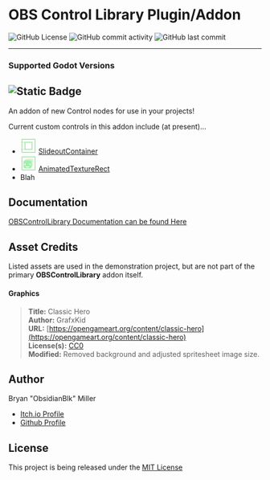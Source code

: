 # OBS Control Library Plugin/Addon

![GitHub License](https://img.shields.io/github/license/ObsidianBlk/OBSControlLibrary)
![GitHub commit activity](https://img.shields.io/github/commit-activity/t/ObsidianBlk/OBSControlLibrary)
![GitHub last commit](https://img.shields.io/github/last-commit/ObsidianBlk/OBSControlLibrary)

---

### Supported Godot Versions

![Static Badge](https://img.shields.io/badge/Godot-v4.2.2-%2523478cbf?logo=godot-engine&logoColor=cyian&color=green)
---

An addon of new Control nodes for use in your projects!

Current custom controls in this addon include (at present)...

* ![SlideoutContainer icon](./addons/OBSControlLibrary/SlideoutContainer/SlideoutContainer.svg "SlideoutContainer icon") [SlideoutContainer](./docs/SlideoutContainer/slideout_container.md)
* ![AnimatedTextureRect icon](./addons/OBSControlLibrary/AnimatedTextureRect/AnimatedTextureRect.svg "AnimatedTextureRect icon") [AnimatedTextureRect](./docs/AnimatedTextureRect/animated_texture_rect.md)
* Blah

## Documentation

[OBSControlLibrary Documentation can be found Here](./docs/index.md)

## Asset Credits

Listed assets are used in the demonstration project, but are not part of the primary **OBSControlLibrary** addon itself.

#### Graphics

> **Title:** Classic Hero  
> **Author:** GrafxKid  
> **URL:** [https://opengameart.org/content/classic-hero](https://opengameart.org/content/classic-hero)  
> **License(s):** [CC0](https://creativecommons.org/publicdomain/zero/1.0/)  
> **Modified:** Removed background and adjusted spritesheet image size.

## Author

Bryan "ObsidianBlk" Miller

* [Itch.io Profile](https://obsidianblk.itch.io/)
* [Github Profile](https://github.com/ObsidianBlk)

## License

This project is being released under the [MIT License](./LICENSE.md)
